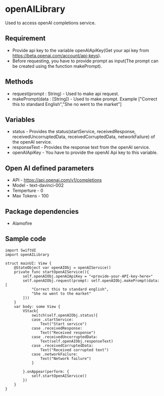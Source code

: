 # openAILibrary

Used to access openAI completions service.

## Requirement

- Provide api key to the variable openAIApiKey(Get your api key from https://beta.openai.com/account/api-keys).
- Before requesting, you have to provide prompt as input(The prompt can be created using the function makePrompt).

## Methods
- request(prompt : String) - Used to make api request.
- makePrompt(data : [String]) - Used to make prompt.  Example ["Correct this to standard English","She no went to the market"]

## Variables
- status - Provides the status(startService, receivedResponse, receivedUncorruptedData, receivedCorruptedData, networkFailure) of the openAI service.
- responseText -  Provides the response text from the openAI service.
- openAIApiKey - You have to provide the openAI Api key to this variable.

## Open AI defined parameters
- API - https://api.openai.com/v1/completions
- Model - text-davinci-002
- Temperture - 0
- Max Tokens - 100

## Package dependencies
- Alamofire

## Sample code

```
import SwiftUI
import openAILibrary

struct mainUI: View {
    @StateObject var openAIObj = openAIService()
    private func startOpenAIService(){
        self.openAIObj.openAIApiKey = "<provide-your-API-key-here>"
        self.openAIObj.request(prompt: self.openAIObj.makePrompt(data: [
            "Correct this to standard english",
            "She no went to the market"
        ]))
    }
    var body: some View {
        VStack{
            switch(self.openAIObj.status){
            case .startService:
                Text("Start service")
            case .receivedResponse:
                Text("Received response")
            case .receivedUncorruptedData:
                Text(self.openAIObj.responseText)
            case .receivedCorruptedData:
                Text("Received corrupted text")
            case .networkFailure:
                Text("Network failure")
            }
            
        }.onAppear(perform: {
            self.startOpenAIService()
        })
    }
}
```
